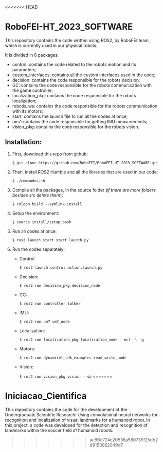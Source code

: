 <<<<<<< HEAD
# RoboFEI-HT_2023_SOFTWARE

This repository contains the code written using ROS2, by RoboFEI team, which is currently used in our physical robots. 

It is divided in 8 packages: 

* control: contains the code related to the robots motion and its parameters;
* custom_interfaces: contains all the custom interfaces used in the code;
* decision: contains the code responsible for the robots decision;
* GC: contains the code responsible for the robots communication with the game controller;
* localization_pkg: contains the code responsible for the robots localization;
* robotis_ws: contains the code responsible for the robots communication with its motors;
* start: contains the launch file to run all the nodes at once;
* um7: contains the code responsible for getting IMU measurements;
* vision_pkg: contains the code responsible for the robots vision.

## Installation:
1. First, download this repo from github:

    ```$ git clone https://github.com/RoboFEI/RoboFEI-HT_2023_SOFTWARE.git```

2. Then, install ROS2 Humble and all the libraries that are used in our code:

    ```$ ./comandos.sh```

3. Compile all the packages, in the source folder (*if there are more folders besides src delete them*):

    ```$ colcon build --symlink-install```

4. Setup the environment:

    ```$ source install/setup.bash```

5. Run all codes at once:

    ```$ ros2 launch start start.launch.py```

6. Run the codes separately:

    - Control: 
    
        ```$ ros2 launch control action.launch.py```

    - Decision: 
    
        ```$ ros2 run decision_pkg decision_node```

    - GC: 
    
        ```$ ros2 run controller talker```

    - IMU: 
    
        ```$ ros2 run um7 um7_node```

    - Localization: 
    
        ```$ ros2 run localization_pkg localization_node --mcl -l -g```

    - Motors: 
    
        ```$ ros2 run dynamixel_sdk_examples read_write_node```
    
    - Vision: 
    
        ```$ ros2 run vision_pkg vision --vb```
=======
# Iniciacao_Cientifica
This repository contains the code for the development of the Undergraduate Scientific Research: Using convolutional neural networks for recognition and localization of visual landmarks for a humanoid robot. In this project, a code was developed for the detection and recognition of landmarks within the soccer field of humanoid robots. 
>>>>>>> ae86c724c20536a580739f25db2d9153862049d7
